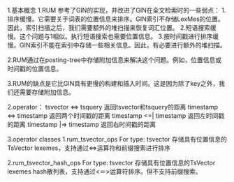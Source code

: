 1.基本概念
  1.RUM 参考了GIN的实现，并改进了GIN在全文检索时的一些弱点：
    1.排序缓慢。它需要关于词表的位置信息来排序。GIN索引不存储LexMes的位置。因此，索引扫描之后，我们需要额外的堆扫描来恢复词汇位置。
    2.短语搜索缓慢。这个问题与1相似。执行短语搜索也需要位置信息。
    3.按时间戳进行排序缓慢。GIN索引不能在索引中存储一些相关信息。因此，有必要进行额外的堆扫描。

  2.RUM通过在posting-tree中存储附加信息来解决这个问题。例如，位置信息或时间戳的位置信息。

  3.RUM的缺点是它比GIN具有更慢的构建和插入时间。这是因为除了key之外，我们还需要存储附加信息。

2.operator：
  tsvector <=> tsquery
    返回tsvector和tsquery的距离
  timestamp <=> timestamp
    返回两个时间戳的距离
  timestamp <=| timestamp
    返回左时间戳的距离
  timestamp |=> timestamp
    返回右时间戳的距离

3.operator classes
  1.rum_tsvector_ops
  For type: tsvector
    存储具有位置信息的TsVector lexemes，支持通过<=>运算符和前缀搜索进行排序

  2.rum_tsvector_hash_ops
  For type: tsvector
    存储具有位置信息的TsVector lexemes hash散列表，支持通过<＝>运算符排序。但不支持前缀搜索。
